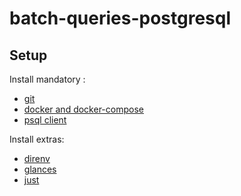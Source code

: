 # batch-queries-postgresql

## Setup

Install mandatory :
- [git](https://git-scm.com/)
- [docker and docker-compose](https://docs.docker.com/engine/install/)
- [psql client](https://askubuntu.com/questions/1040765/how-to-install-psql-without-postgres)

Install extras:
- [direnv](https://direnv.net/)
- [glances](https://github.com/nicolargo/glances)
- [just](https://github.com/casey/just)
